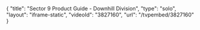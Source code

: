 {
    "title": "Sector 9 Product Guide - Downhill Division",
    "type": "solo",
    "layout": "iframe-static",
    "videoId": "3827160",
    "url": "\/tvpembed\/3827160"
}